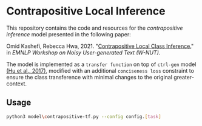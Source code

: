 # Contrapositive Local Inference

This repository contains the code and resources for the *contrapositive inference* model presented in the following paper:  

Omid Kashefi, Rebecca Hwa, 2021. "[Contrapositive Local Class Inference.](https://aclanthology.org/2021.wnut-1.41.pdf)" in *EMNLP Workshop on Noisy User-generated Text (W-NUT)*.


The model is implemented as a `transfer function` on top of `ctrl-gen` model [(Hu et al., 2017)](https://arxiv.org/pdf/1703.00955.pdf), modified with an additional `conciseness loss` constraint to ensure the class transference with minimal changes to the original greater-context.

## Usage

``` bash
python3 model\contrapositive-tf.py --config config.[task]
```
